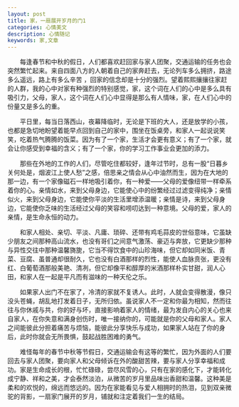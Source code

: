 ```yaml
---
layout: post
title: 家，一扇展开岁月的门1
categories: 心情美文
description: 心情随记
keywords: 家,文章
---
```


　　每逢春节和中秋的假日，人们都喜欢赶回家与家人团聚，交通运输的任务也会突然繁忙起来。来自四面八方的人朝着自己的家奔赶去，无论列车多么拥挤，路途多么遥远，路上有多么辛苦 ，回家的信念却是十分的强烈。望着熙熙攘攘往家赶的人群，我的心中对家有种强烈的特别感觉，家，这个词在人们的心中是多么具有吸引力，父母，家人，这个词在人们心中显得是那么有人情味，家，在人们心中的份量又是多么的重。

　　平日里，每当日落西山，夜幕降临时，无论是下班的大人，还是放学的小孩，也都是急切地盼望着能早点回到自己的家中，围坐在饭桌旁，和家人一起说说笑笑，吃着热气腾腾的饭菜。因为有了一个家，生活才会更有意义；有了一个家，就会让你感受到幸福的含义；有了一个家，你的学习工作事业会更加的添力。

　　那些在外地的工作的人们，尽管吃住都较好，逢年过节时，总有一股“日暮乡关何处是，烟波江上使人愁”之感，倍思亲之情会从心中油然而生，因为在大地的那一边，有一个家像磁石一样地吸引着你，有一种爱——父母的爱像纽带一样牵系着你的心。亲情如水，来到父母身边，它能使心中的纷繁经过过滤变得纯净；亲情似火，来到父母身边，它能使你平淡的生活里增添温暖；亲情是诗，来到父母身边，它能使你乏味的生活经过父母的笑容和唠叨达到一种意境。父母的爱，家人的亲情，是生命永恒的动力。

　　和家人相处、亲切、平淡、凡庸、琐碎、还带有鸡毛蒜皮的世俗意味，它虽缺少朋友之间那种高山流水，也没有哥们之间意气激荡、豪迈与奔放，它更缺少那种与异性交往中那种温馨旖旎，它当不得饮食中的山珍海味，但它却如同米饭、青菜、豆腐、虽普通却很耐久，它也没有白酒那样的烈性，能使人血脉贲张，更没有红、白葡萄酒那般美艳、清冽，但它却像平和醇厚的米酒那样朴实甘甜，润人心田，和家人在一起是平凡而有滋味的一种天伦之乐。

　　如果家人出门不在家了，冷清的家就不复诱人。此时，人就会变得散漫，像只没头苍蝇，胡乱地打发着日子，无所归依。虽说家人不一定和你最为相知，然而往往与你休戚与共，你的好与坏，直接影响着家人的情绪，最为发自内心的关心也来自家人，在你失意和满身创伤时，唯一接纳你的，可能就是你的父母和家人。家人之间能彼此分担着痛苦与烦恼，能彼此分享快乐与成功，如果家人站在了你的身后，此时你就会无所畏惧，鼓起战胜困难的勇气。

　　难怪每年的春节中秋等节假日，交通运输会有这等的繁忙，因为外面的人们要回去与家人团聚，要向家人和父母倾诉在外的酸甜苦辣，要与家人分享幸福和成功。家是生命成长的根，忙忙碌碌，尝尽风雪的心，只有在家的感化下，才能转化成宁静、祥和之美，才会泰然淡泊，从微苦的岁月里品味出香甜和温馨。这种美是柔和的欢悦的，绵远而悠远的。因为在家能看见与爱人相拥时的热泪，见到双亲微驼的背影，一扇家门展开的岁月，铺就和注定着我们一生的结局。
